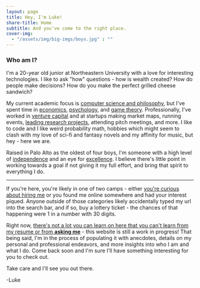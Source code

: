 ```yaml
---
layout: page
title: Hey, I'm Luke!
share-title: Home
subtitle: And you've come to the right place.
cover-img:
  - "/assets/img/big-imgs/boys.jpg" : ""
---
```

### Who am I?
I'm a 20-year old junior at Northeastern University with a love for interesting technologies. I like to ask "how" questions - how is wealth created? How do people make decisions? How do you make the perfect grilled cheese sandwich?

My current academic focus is <u>computer science and philosophy</u>, but I've spent time in <u>economics</u>, <u>psychology</u>, and <u>game theory</u>. Professionally, I've worked in <u>venture capital</u> and at startups making market maps, running events, <u>leading research projects</u>, attending pitch meetings, and more. I like to code and I like weird probability math, hobbies which might seem to clash with my love of sci-fi and fantasy novels and my affinity for music, but hey - here we are.

Raised in Palo Alto as the oldest of four boys, I'm someone with a high level of <u>independence</u> and an eye for <u>excellence</u>. I believe there's little point in working towards a goal if not giving it my full effort, and bring that spirit to everything I do. 

***

If you're here, you're likely in one of two camps - either <u>you're curious about hiring me</u> or you found me online somewhere and had your interest piqued. Anyone outside of those categories likely accidentally typed my url into the search bar, and if so, buy a lottery ticket - the chances of that happening were 1 in a number with 30 digits. 

Right now, <u>there's not a lot you can learn on here that you can't learn from my resume or from <b><a href="mailto:lukescurrier@gmail.com">asking me</a></b></u> - this website is still a work in progress! That being said, I'm in the process of populating it with anecdotes, details on my personal and professional endeavors, and more insights into who I am and what I do. Come back soon and I'm sure I'll have something interesting for you to check out. 

Take care and I'll see you out there. 

-Luke